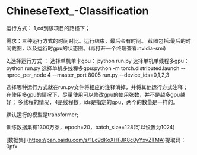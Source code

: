 # ChineseText_-Classification

运行方式： 1,cd到该项目的路径下；

需求：三种运行方式的时间对比。运行结束，最后会有时间。
截图包括:最后的时间截图，以及运行时gpu的状态图。(再打开一个终端查看:nvidia-smi)

2,选择运行方式 ：
选择单机单卡gpu： python run.py
选择单机单线程多gpu：python run.py 
选择单机多线程多gpu:python -m torch.distributed.launch --nproc_per_node 4 --master_port 8005 run.py --device_ids=0,1,2,3

选择哪种运行方式就在run.py文件将相应的注释消掉，并将其他运行方式注释； 在使用多gpu的情况下，尽量使用可以修改gpu的使用张数，并不是越多gpu越好； 多线程的情况，4是线程数，ids是指定的gpu，两个的数量是一样的。

默认运行的模型是transformer;

训练数据集有1300万条，epoch=20，batch_size=128(可以设置为1024)

[数据集] (https://pan.baidu.com/s/1Lc9dKoXHFJK8c0yYxvZTMA)提取码：0pfx 

